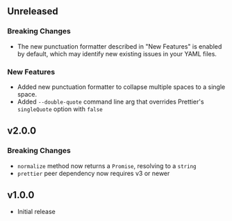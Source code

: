## Unreleased

### Breaking Changes

- The new punctuation formatter described in "New Features" is enabled by default, which may identify new existing issues in your YAML files.

### New Features

- Added new punctuation formatter to collapse multiple spaces to a single space.
- Added `--double-quote` command line arg that overrides Prettier's `singleQuote` option with `false`

## v2.0.0

### Breaking Changes

- `normalize` method now returns a `Promise`, resolving to a `string`
- `prettier` peer dependency now requires v3 or newer

## v1.0.0

- Initial release
